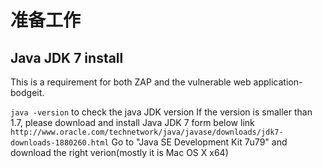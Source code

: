 # 准备工作
## Java JDK 7 install

This is a requirement for both ZAP and the vulnerable web application-bodgeit.

`java -version` to check the java JDK version
If the version is smaller than 1.7, please download and install Java JDK 7 form below link `http://www.oracle.com/technetwork/java/javase/downloads/jdk7-downloads-1880260.html` Go to "Java SE Development Kit 7u79" and download the right verion(mostly it is Mac OS X x64)

